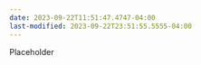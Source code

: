 ```yaml
---
date: 2023-09-22T11:51:47.4747-04:00
last-modified: 2023-09-22T23:51:55.5555-04:00
---
```

Placeholder